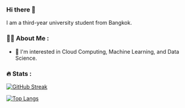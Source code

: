 ### Hi there 👋

I am a third-year university student from Bangkok.

### 👨‍💻 About Me :

- 🌈 I'm interested in Cloud Computing, Machine Learning, and Data Science.

### 🔥 Stats :

[![GitHub Streak](https://github-readme-streak-stats.herokuapp.com?user=NotHolmes&theme=dark&date_format=j%20M%5B%20Y%5D)](https://git.io/streak-stats)

[![Top Langs](https://github-readme-stats.vercel.app/api/top-langs/?username=NotHolmes&layout=compact&theme=vision-friendly-dark)](https://github.com/anuraghazra/github-readme-stats)

<!--
**NotHolmes/NotHolmes** is a ✨ _special_ ✨ repository because its `README.md` (this file) appears on your GitHub profile.

Here are some ideas to get you started:

- 🔭 I’m currently working on ...
- 🌱 I’m currently learning ...
- 👯 I’m looking to collaborate on ...
- 🤔 I’m looking for help with ...
- 💬 Ask me about ...
-  ...
- 😄 Pronouns: ...
- 
-->
